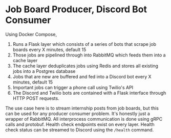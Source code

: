 # Job Board Producer, Discord Bot Consumer

Using Docker Compose,

1. Runs a Flask layer which consists of a series of bots that scrape job boards every X minutes, default 15
2. Those jobs are pipelined through into RabbitMQ which feeds them into a cache layer
3. The cache layer deduplicates jobs using Redis and stores all existing jobs into a Postgres database
4. Jobs that are new are buffered and fed into a Discord bot every X minutes, default 15
5. Important jobs can trigger a phone call using Twilio's API
6. The Discord and Twilio bots are contained with a Flask interface through HTTP POST requests.

The use case here is to stream internship posts from job boards, but this can be used for any producer consumer problem. It's honestly just a wrapper of RabbitMQ. All interprocess communication is done using gRPC calls and protobuf. Health check endpoints exist on every layer. Health check status can be streamed to Discord using the `/health` command.
